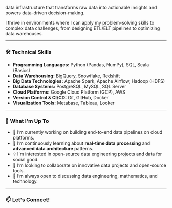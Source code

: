 data infrastructure that transforms raw data into actionable insights and powers data-driven decision-making.

I thrive in environments where I can apply my problem-solving skills to complex data challenges, from designing ETL/ELT pipelines to optimizing data warehouses.

---

### 🛠️ Technical Skills

*   **Programming Languages:** Python (Pandas, NumPy), SQL, Scala (Basics)
*   **Data Warehousing:** BigQuery, Snowflake, Redshift
*   **Big Data Technologies:** Apache Spark, Apache Airflow, Hadoop (HDFS)
*   **Database Systems:** PostgreSQL, MySQL, SQL Server
*   **Cloud Platforms:** Google Cloud Platform (GCP), AWS
*   **Version Control & CI/CD:** Git, GitHub, Docker
*   **Visualization Tools:** Metabase, Tableau, Looker

---

### 🧠 What I'm Up To

*   🔭 I’m currently working on building end-to-end data pipelines on cloud platforms.
*   🌱 I’m continuously learning about **real-time data processing** and **advanced data architecture** patterns.
*   💡 I'm interested in open-source data engineering projects and data for social good.
*   👯 I’m looking to collaborate on innovative data projects and open-source tools.
*   🤔 I’m always open to discussing data engineering, mathematics, and technology.

---

### 📫 Let's Connect!
